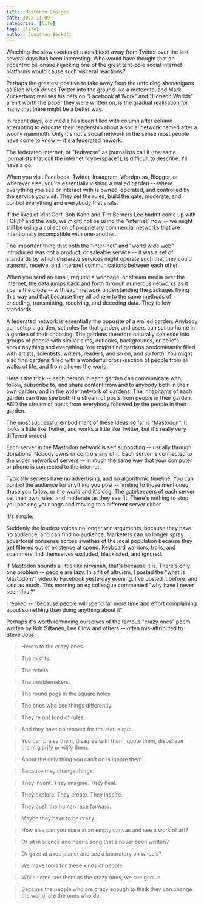 ```yaml
---
title: Mastodon Emerges
date: 2022-11-09
categories: [life]
tags: [life]
author: Jonathan Beckett
---
```


Watching the slow exodus of users bleed away from Twitter over the last several days has been interesting. Who would have thought that an eccentric billionaire hijacking one of the great tent-pole social internet platforms would cause such visceral reactions?

Perhaps the greatest positive to take away from the unfolding shenanigans as Elon Musk drives Twitter into the ground like a meteorite, and Mark Zuckerberg realises his bets on "Facebook at Work" and "Horizon Worlds" aren't worth the paper they were written on, is the gradual realisation for many that there might be a better way.

In recent days, old media has been filled with column after column attempting to educate their readership about a social network named after a woolly mammoth. Only it's not a social network in the sense most people have come to know -- it's a federated nework.

The federated internet, or "fediverse" as journalists call it (the same journalists that call the internet "cyberspace"), is difficult to describe. I'll have a go.

When you visit Facebook, Twitter, Instagram, Wordpress, Blogger, or wherever else, you're essentially visiting a walled garden -- where everything you see or interact with is owned, operated, and controlled by the service you visit. They set the rules, build the gate, moderate, and control everything and everybody that visits.

If the likes of Vint Cerf, Bob Kahn and Tim Berners Lee hadn't come up with TCP/IP and the web, we might not be using the "internet" now -- we might still be using a collection of proprietary commercial networks that are intentionally incompatible with one-another.

The important thing that both the "inter-net" and "world wide web" introduced was not a product, or saleable service -- it was a set of standards by which disparate services might operate such that they could transmit, receive, and interpret communications between each other.

When you send an email, request a webpage, or stream media over the internet, the data jumps back and forth through numerous networks as it spans the globe -- with each network understanding the packages flying this way and that because they all adhere to the same methods of encoding, transmitting, receiving, and decoding data. They follow standards.

A federated network is essentially the opposite of a walled garden. Anybody can setup a garden, set rules for that garden, and users can set up home in a garden of their choosing. The gardens therefore naturally coalesce into groups of people with similar aims, outlooks, backgrounds, or beliefs -- about anything and everything. You might find gardens predominantly filled with artists, scientists, writers, readers, and so on, and so forth. You might also find gardens filled with a wonderful cross-section of people from all walks of life, and from all over the world.

Here's the trick -- each person in each garden can communicate with, follow, subscribe to, and share content from and to anybody both in their own garden, and in the wider network of gardens. The inhabitants of each garden can then see both the stream of posts from people in their garden, AND the stream of posts from everybody followed by the people in their garden.

The most successful embodiment of these ideas so far is "Mastodon". It looks a little like Twitter, and works a little like Twitter, but it's really very different indeed.

Each server in the Mastodon network is self supporting -- usually through donations. Nobody owns or controls any of it. Each server is connected to the wider network of servers -- in much the same way that your computer or phone is connected to the internet.

Typically servers have no advertising, and no algorithmic timeline. You can control the audience for anything you post -- limiting to those mentioned, those you follow, or the world and it's dog. The gatekeepers of each server set their own rules, and moderate as they see fit. There's nothing to stop you packing your bags and moving to a different server either.

It's simple.

Suddenly the loudest voices no longer win arguments, because they have no audience, and can find no audience. Marketers can no longer spray advertorial nonsense across swathes of the local population because they get filtered out of existence at speed. Keyboard warriors, trolls, and scammers find themselves excluded, blacklisted, and ignored.

If Mastodon sounds a little like nirvanah, that's because it is. There's only one problem -- people are lazy. In a fit of altruism, I posted the "what is Mastodon?" video to Facebook yesterday evening. I've posted it before, and said as much. This morning an ex colleague commented "why have I never seen this ?"

I replied -- "because people will spend far more time and effort complaining about something than doing anything about it".

Perhaps it's worth reminding ourselves of the famous "crazy ones" poem written by Rob Siltanen, Lee Clow and others -- often mis-attributed to Steve Jobs:

> 

> Here's to the crazy ones.

> 

> 

> The misfits.

> 

> 

> The rebels.

> 

> 

> The troublemakers.

> 

> 

> The round pegs in the square holes.

> 

> 

> The ones who see things differently.

> 

> 

> They're not fond of rules.

> 

> 

> And they have no respect for the status quo.

> 

> 

> You can praise them, disagree with them, quote them, disbelieve them, glorify or vilify them.

> 

> 

> About the only thing you can't do is ignore them.

> 

> 

> Because they change things.

> 

> 

> They invent. They imagine. They heal.

> 

> 

> They explore. They create. They inspire.

> 

> 

> They push the human race forward.

> 

> 

> Maybe they have to be crazy.

> 

> 

> How else can you stare at an empty canvas and see a work of art?

> 

> 

> Or sit in silence and hear a song that's never been written?

> 

> 

> Or gaze at a red planet and see a laboratory on wheels?

> 

> 

> We make tools for these kinds of people.

> 

> 

> While some see them as the crazy ones, we see genius.

> 

> 

> Because the people who are crazy enough to think they can change the world, are the ones who do.

> 

> 

> 